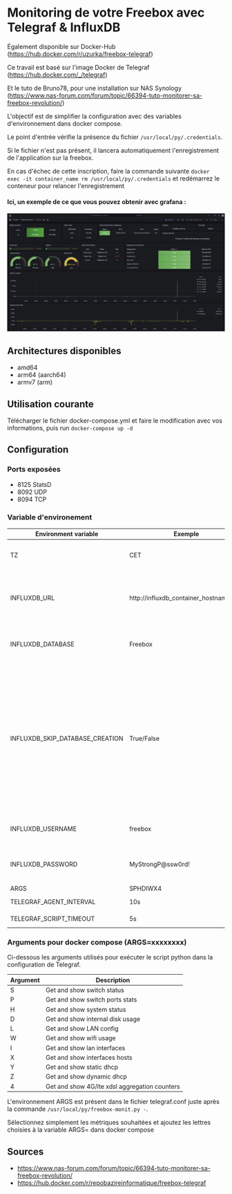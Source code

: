 # Monitoring de votre Freebox avec Telegraf & InfluxDB
Également disponible sur Docker-Hub (https://hub.docker.com/r/uzurka/freebox-telegraf)

Ce travail est basé sur l'image Docker de Telegraf (https://hub.docker.com/_/telegraf)

Et le tuto de Bruno78, pour une installation sur NAS Synology (https://www.nas-forum.com/forum/topic/66394-tuto-monitorer-sa-freebox-revolution/)

L'objectif est de simplifier la configuration avec des variables d'environnement dans docker compose.

Le point d'entrée vérifie la présence du fichier ``/usr/local/py/.credentials``.

Si le fichier n'est pas présent, il lancera automatiquement l'enregistrement de l'application sur la freebox.

En cas d'échec de cette inscription, faire la commande suivante ``docker exec -it container_name rm /usr/local/py/.credentials`` et redémarrez le conteneur pour relancer l'enregistrement

#### Ici, un exemple de ce que vous pouvez obtenir avec grafana : 
![Grafana](https://github.com/dynaloo/monitoring-freebox/blob/main/Exemple-Grafana.png)

## Architectures disponibles
- amd64
- arm64 (aarch64)
- armv7 (arm)

## Utilisation courante
Télécharger le fichier docker-compose.yml et faire le modification avec vos informations, puis run ``docker-compose up -d``

## Configuration

### Ports exposées
- 8125 StatsD
- 8092 UDP
- 8094 TCP  


### Variable d'environement
| Environment variable            | Exemple                                 | Usage                                                                                                                                                                                 |
|---------------------------------|-----------------------------------------|---------------------------------------------------------------------------------------------------------------------------------------------------------------------------------------|
| TZ                              | CET                                     | Set your TimeZone into the container                                                                                                                                                  |
| INFLUXDB_URL                    | http://influxdb_container_hostname:port | Set the InfluxDB URL so the container can write metrics into it                                                                                                                       |
| INFLUXDB_DATABASE               | Freebox                                 | The name of the database Telegraf will write on                                                                                                                                       |
| INFLUXDB_SKIP_DATABASE_CREATION | True/False                              | True : The database will not attempt to be created by the telegraf container False : The database will be created by the telegraf container, using USERNAME & PASSWORD provided below |
| INFLUXDB_USERNAME               | freebox                                 | Username for the InfluxDB database                                                                                                                                                    |
| INFLUXDB_PASSWORD               | MyStrongP@ssw0rd!                       | Password used for the InfluxDB database                                                                                                                                               |
| ARGS                            | SPHDIWX4                                | See below                                                                                                                                                                             |
| TELEGRAF_AGENT_INTERVAL                            | 10s                                |defaults to 10s|
| TELEGRAF_SCRIPT_TIMEOUT                            | 5s                                |defaults to 5s|

### Arguments pour docker compose (ARGS=xxxxxxxx)
Ci-dessous les arguments utilisés pour exécuter le script python dans la configuration de Telegraf.

| Argument | Description                                   |
|----------|-----------------------------------------------|
| S        | Get and show switch status                    |
| P        | Get and show switch ports stats               |
| H        | Get and show system status                    |
| D        | Get and show internal disk usage              |
| L        | Get and show LAN config                       |
| W        | Get and show wifi usage                       |
| I        | Get and show lan interfaces                   |
| X        | Get and show interfaces hosts                 |
| Y        | Get and show static dhcp                      |
| Z        | Get and show dynamic dhcp                     |
| 4        | Get and show 4G/lte xdsl aggregation counters |

L'environnement ARGS est présent dans le fichier telegraf.conf juste après la commande ``/usr/local/py/freebox-monit.py -``.

  Sélectionnez simplement les métriques souhaitées et ajoutez les lettres choisies à la variable ARGS= dans docker compose

## Sources
- https://www.nas-forum.com/forum/topic/66394-tuto-monitorer-sa-freebox-revolution/
- https://hub.docker.com/r/repobazireinformatique/freebox-telegraf
